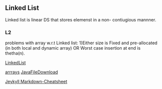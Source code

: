## Linked List

Linked list is linear DS that stores elemenst in a non- contiugious  mannner.

### L2

 problems with array w.r.t Linked list:
 1)Either size is Fixed and pre-allocated (in both local and dynamic array) OR  Worst case insertion at end is thetha(n).
 
 [LinkedList](Linkedlist.md)
 
 [arrrays](Array.md)    [JavaFileDownload](JavaFiles.md)

[Jeykyll Markdown-Cheatsheet](https://github.com/adam-p/markdown-here/wiki/Markdown-Cheatsheet)

